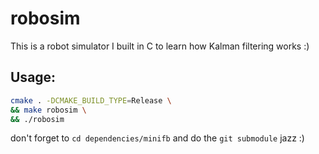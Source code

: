 # robosim

This is a robot simulator I built in C to learn how Kalman filtering works :)

## Usage:

```bash
cmake . -DCMAKE_BUILD_TYPE=Release \
&& make robosim \
&& ./robosim
```
don't forget to `cd dependencies/minifb` and do the `git submodule` jazz :)
